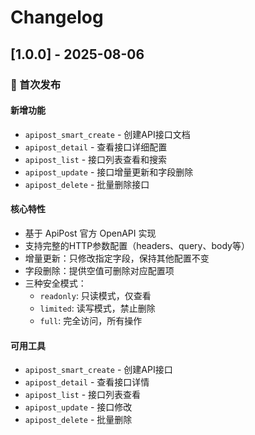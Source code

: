 # Changelog

## [1.0.0] - 2025-08-06

### 🎉 首次发布

#### 新增功能
- `apipost_smart_create` - 创建API接口文档
- `apipost_detail` - 查看接口详细配置  
- `apipost_list` - 接口列表查看和搜索
- `apipost_update` - 接口增量更新和字段删除
- `apipost_delete` - 批量删除接口

#### 核心特性
- 基于 ApiPost 官方 OpenAPI 实现
- 支持完整的HTTP参数配置（headers、query、body等）
- 增量更新：只修改指定字段，保持其他配置不变
- 字段删除：提供空值可删除对应配置项
- 三种安全模式：
  - `readonly`: 只读模式，仅查看
  - `limited`: 读写模式，禁止删除
  - `full`: 完全访问，所有操作

#### 可用工具
- `apipost_smart_create` - 创建API接口
- `apipost_detail` - 查看接口详情
- `apipost_list` - 接口列表查看
- `apipost_update` - 接口修改
- `apipost_delete` - 批量删除